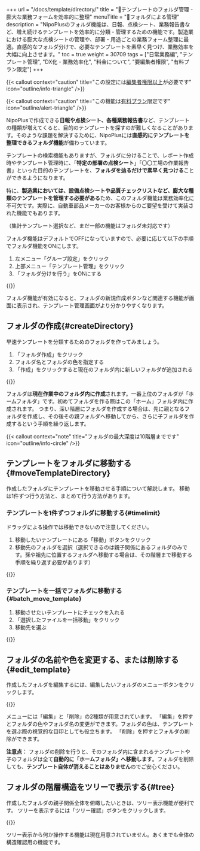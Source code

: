 +++
url = "/docs/template/directory/"
title = "📂テンプレートのフォルダ管理 - 膨大な業務フォームを効率的に整理"
menuTitle = "📂フォルダによる管理"
description = "NipoPlusのフォルダ機能は、日報、点検シート、業務報告書など、増え続けるテンプレートを効率的に分類・管理するための機能です。製造業における膨大な点検シートの管理や、部署・用途ごとの業務フォーム整理に最適。直感的なフォルダ分けで、必要なテンプレートを素早く見つけ、業務効率を大幅に向上させます。"
toc = true
weight = 30709
tags = ["日常業務編", "テンプレート管理", "DX化・業務効率化", "料金について", "要編集者権限", "有料プラン限定"]
+++

{{< callout context="caution" title="この設定には[編集者権限以上](/docs/setup/staff-global/rank/#manager)が必要です" icon="outline/info-triangle" />}}

{{< callout context="caution" title="この機能は[有料プラン](/docs/price/#fee)限定です" icon="outline/alert-triangle" />}}

NipoPlusで作成できる**日報や点検シート、各種業務報告書**など、テンプレートの種類が増えてくると、目的のテンプレートを探すのが難しくなることがあります。そのような課題を解決するために、NipoPlusには**直感的にテンプレートを整理できるフォルダ機能**が備わっています。

テンプレートの検索機能もありますが、フォルダに分けることで、レポート作成時やテンプレート管理時に、「**特定の部署の点検シート**」「〇〇工場の作業報告書」といった目的のテンプレートを、**フォルダを辿るだけで素早く見つける**ことができるようになります。

特に、**製造業においては、設備点検シートや品質チェックリストなど、膨大な種類のテンプレートを管理する必要がある**ため、このフォルダ機能は業務効率化に不可欠です。実際に、自動車部品メーカーのお客様からのご要望を受けて実装された機能でもあります。

（集計テンプレート選択など、まだ一部の機能はフォルダ未対応です）

フォルダ機能はデフォルトでOFFになっていますので、必要に応じて以下の手順でフォルダ機能をONにします。

1.  左メニュー「グループ設定」をクリック
2.  上部メニュー「テンプレート管理」をクリック
3.  「フォルダ分けを行う」をONにする

{{<icatch filename="img/use-directory" msg="日報、点検シート、作業報告書など、テンプレートの数が多い場合はフォルダ分けしたほうが見やすく、目的のテンプレートを素早く見つけられます" alice="ok">}}

フォルダ機能が有効になると、フォルダの新規作成ボタンなど関連する機能が画面に表示され、テンプレート管理画面がより分かりやすくなります。

## フォルダの作成{#createDirectory}

早速テンプレートを分類するためのフォルダを作ってみましょう。

1.  「フォルダ作成」をクリック
1.  フォルダ名とフォルダの色を指定する
1.  「作成」をクリックすると現在のフォルダ内に新しいフォルダが追加される

{{<icatch filename="img/make-directory" msg="製造部、営業部、〇〇工場点検など、まずはテンプレートを分類するためのフォルダを作ってみよう！現在の作業フォルダ内に追加されます" alice="book">}}

フォルダは**現在作業中のフォルダ内に作成**されます。一番上位のフォルダが「ホームフォルダ」です。初めてフォルダを作る際はこの「ホーム」フォルダ内に作成されます。
つまり、深い階層にフォルダを作成する場合は、先に親となるフォルダを作成し、その後その親フォルダへ移動してから、さらに子フォルダを作成するという手順を繰り返します。

{{< callout context="note" title="フォルダの最大深度は10階層までです" icon="outline/info-circle" />}}

## テンプレートをフォルダに移動する{#moveTemplateDirectory}

作成したフォルダにテンプレートを移動させる手順について解説します。
移動は1件ずつ行う方法と、まとめて行う方法があります。

### テンプレートを1件ずつフォルダに移動する{#timelimit}

ドラッグによる操作では移動できないので注意してください。

1.  移動したいテンプレートにある「移動」ボタンをクリック
1.  移動先のフォルダを選択（選択できるのは親子関係にあるフォルダのみです。孫や祖先に位置するフォルダへ移動する場合は、その階層まで移動する手順を繰り返す必要があります）

{{<icatch filename="img/move" msg="日報テンプレートや点検シートを、作成したフォルダへ移動してみましょう。部署別、用途別に整理できます" alice="here">}}

### テンプレートを一括でフォルダに移動する{#batch_move_template}

1.  移動させたいテンプレートにチェックを入れる
1.  「選択したファイルを一括移動」をクリック
1.  移動先を選ぶ

{{<icatch filename="img/move-batch" msg="複数の日報や点検シートをまとめて選び、一括でフォルダに移動することが可能です。大量のテンプレートも効率的に整理できます" alice="ok">}}

## フォルダの名前や色を変更する、または削除する{#edit_template}

作成したフォルダを編集するには、編集したいフォルダのメニューボタンをクリックします。

{{<icatch filename="img/directory-setting" msg="フォルダの名前変更や色の設定、削除は、フォルダ横のメニューボタンから行います" alice="here">}}

メニューには「編集」と「削除」の2種類が用意されています。
「編集」を押すとフォルダの色やフォルダ名の変更ができます。フォルダの色は、テンプレートを選ぶ際の視覚的な目印としても役立ちます。
「削除」を押すとフォルダの削除ができます。

**注意点：** フォルダの削除を行うと、そのフォルダ内に含まれるテンプレートや子のフォルダは全て**自動的に「ホームフォルダ」へ移動します**。フォルダを削除しても、**テンプレート自体が消えることはありません**のでご安心ください。

## フォルダの階層構造をツリーで表示する{#tree}

作成したフォルダの親子関係全体を俯瞰したいときは、ツリー表示機能が便利です。
ツリーを表示するには「ツリー確認」ボタンをクリックします。

{{<icatch filename="img/tree-view" msg="現在のフォルダツリー構造を俯瞰して、テンプレートの整理状況を確認してみましょう。例えば、製造部、工場別、設備種類別といった階層構造を視覚的に把握できます" alice="ok">}}

ツリー表示から何か操作する機能は現在用意されていません。あくまでも全体の構造確認用の機能です。

